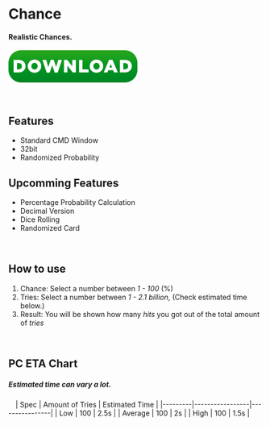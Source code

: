 # Chance

#### Realistic Chances.

[![name](https://github.com/JoDotNet/Chance/blob/master/bin/Download.png)](https://github.com/JoDotNet/Chance/releases/download/release/Chance.V4.exe)

 
## Features
- Standard CMD Window
- 32bit
- Randomized Probability
 
 
## Upcomming Features
- Percentage Probability Calculation
- Decimal Version
- Dice Rolling
- Randomized Card
 
 
 
## How to use

1. Chance: Select a number between *1 - 100* (%)
2. Tries:  Select a number between *1 - 2.1 billion*, (Check estimated time below.)
3. Result: You will be shown how many *hits* you got out of the total amount of *tries*


 
 
## PC ETA Chart
##### *Estimated time can vary a lot.*
⠀
| Spec    | Amount of Tries | Estimated Time |
|---------|-----------------|----------------|
| Low     | 100             | 2.5s           |
| Average | 100             | 2s             |
| High    | 100             | 1.5s           |

